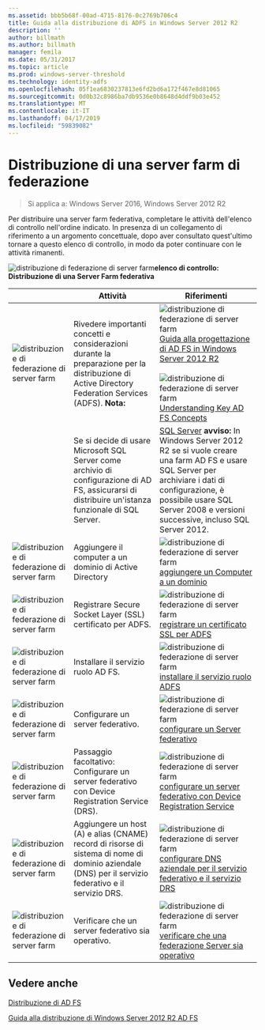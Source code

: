 ```yaml
---
ms.assetid: bbb5b68f-00ad-4715-8176-0c2769b706c4
title: Guida alla distribuzione di ADFS in Windows Server 2012 R2
description: ''
author: billmath
ms.author: billmath
manager: femila
ms.date: 05/31/2017
ms.topic: article
ms.prod: windows-server-threshold
ms.technology: identity-adfs
ms.openlocfilehash: 05f1ea6830237813e6fd2bd6a172f467e8d81065
ms.sourcegitcommit: 0d0b32c8986ba7db9536e0b8648d4ddf9b03e452
ms.translationtype: MT
ms.contentlocale: it-IT
ms.lasthandoff: 04/17/2019
ms.locfileid: "59839082"
---
```

# <a name="deploying-a-federation-server-farm"></a>Distribuzione di una server farm di federazione

>Si applica a: Windows Server 2016, Windows Server 2012 R2

Per distribuire una server farm federativa, completare le attività dell'elenco di controllo nell'ordine indicato. In presenza di un collegamento di riferimento a un argomento concettuale, dopo aver consultato quest'ultimo tornare a questo elenco di controllo, in modo da poter continuare con le attività rimanenti.  
  
![distribuzione di federazione di server farm](media/2b05dce3-938f-4168-9b8f-1f4398cbdb9b.gif)**elenco di controllo: Distribuzione di una Server Farm federativa**  
  
||Attività|Riferimenti|  
|-|--------|-------------|  
|![distribuzione di federazione di server farm](media/icon_checkboxo.gif)|Rivedere importanti concetti e considerazioni durante la preparazione per la distribuzione di Active Directory Federation Services \(ADFS\). **Nota:**|![distribuzione di federazione di server farm](media/faa393df-4856-4431-9eda-4f4e5be72a90.gif)[Guida alla progettazione di AD FS in Windows Server 2012 R2](../../ad-fs/design/AD-FS-Design-Guide-in-Windows-Server-2012-R2.md)<br /><br />![distribuzione di federazione di server farm](media/faa393df-4856-4431-9eda-4f4e5be72a90.gif)[Understanding Key AD FS Concepts](../../ad-fs/technical-reference/Understanding-Key-AD-FS-Concepts.md)|  
||Se si decide di usare Microsoft SQL Server come archivio di configurazione di AD FS, assicurarsi di distribuire un'istanza funzionale di SQL Server.|[SQL Server](https://technet.microsoft.com/sqlserver) **avviso:** In Windows Server 2012 R2 se si vuole creare una farm AD FS e usare SQL Server per archiviare i dati di configurazione, è possibile usare SQL Server 2008 e versioni successive, incluso SQL Server 2012.|  
|![distribuzione di federazione di server farm](media/icon_checkboxo.gif)|Aggiungere il computer a un dominio di Active Directory|![distribuzione di federazione di server farm](media/faa393df-4856-4431-9eda-4f4e5be72a90.gif)[aggiungere un Computer a un dominio](Join-a-Computer-to-a-Domain.md)|  
|![distribuzione di federazione di server farm](media/icon_checkboxo.gif)|Registrare Secure Socket Layer \(SSL\) certificato per ADFS.|![distribuzione di federazione di server farm](media/bc6cea1a-1c6c-4124-8c8f-1df5adfe8c88.gif)[registrare un certificato SSL per ADFS](Enroll-an-SSL-Certificate-for-AD-FS.md)|  
|![distribuzione di federazione di server farm](media/icon_checkboxo.gif)|Installare il servizio ruolo AD FS.|![distribuzione di federazione di server farm](media/bc6cea1a-1c6c-4124-8c8f-1df5adfe8c88.gif)[installare il servizio ruolo ADFS](Install-the-AD-FS-Role-Service.md)|  
|![distribuzione di federazione di server farm](media/icon_checkboxo.gif)|Configurare un server federativo.|![distribuzione di federazione di server farm](media/bc6cea1a-1c6c-4124-8c8f-1df5adfe8c88.gif)[configurare un Server federativo](Configure-a-Federation-Server.md)|  
|![distribuzione di federazione di server farm](media/icon_checkboxo.gif)|Passaggio facoltativo: Configurare un server federativo con Device Registration Service \(DRS\).|![distribuzione di federazione di server farm](media/faa393df-4856-4431-9eda-4f4e5be72a90.gif)[configurare un server federativo con Device Registration Service](Configure-a-federation-server-with-Device-Registration-Service.md)|  
|![distribuzione di federazione di server farm](media/icon_checkboxo.gif)|Aggiungere un host \(A\) e alias \(CNAME\) record di risorse di sistema di nome di dominio aziendale \(DNS\) per il servizio federativo e il servizio DRS.|![distribuzione di federazione di server farm](media/faa393df-4856-4431-9eda-4f4e5be72a90.gif)[configurare DNS aziendale per il servizio federativo e il servizio DRS](Configure-Corporate-DNS-for-the-Federation-Service-and-DRS.md)|  
|![distribuzione di federazione di server farm](media/icon_checkboxo.gif)|Verificare che un server federativo sia operativo.|![distribuzione di federazione di server farm](media/faa393df-4856-4431-9eda-4f4e5be72a90.gif)[verificare che una federazione Server sia operativo](Verify-That-a-Federation-Server-Is-Operational.md)|  
  

## <a name="see-also"></a>Vedere anche  
[Distribuzione di AD FS](../../ad-fs/AD-FS-Deployment.md)  

[Guida alla distribuzione di Windows Server 2012 R2 AD FS](../../ad-fs/deployment/Windows-Server-2012-R2-AD-FS-Deployment-Guide.md)  
  

